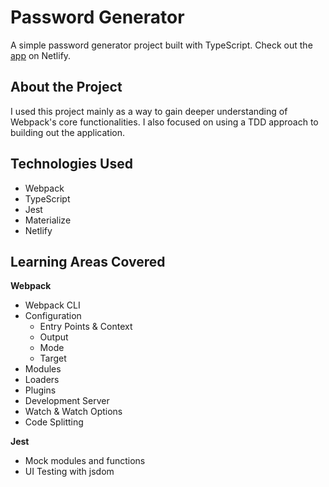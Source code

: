 # Password Generator

A simple password generator project built with TypeScript. Check out the [app](https://ts-pw-gen.netlify.com) on Netlify.

## About the Project

I used this project mainly as a way to gain deeper understanding of Webpack's core functionalities. I also focused on using a TDD approach to building out the application.

## Technologies Used

- Webpack
- TypeScript
- Jest
- Materialize
- Netlify

## Learning Areas Covered

**Webpack**

- Webpack CLI
- Configuration
  - Entry Points & Context
  - Output
  - Mode
  - Target
- Modules
- Loaders
- Plugins
- Development Server
- Watch & Watch Options
- Code Splitting

**Jest**

- Mock modules and functions
- UI Testing with jsdom
